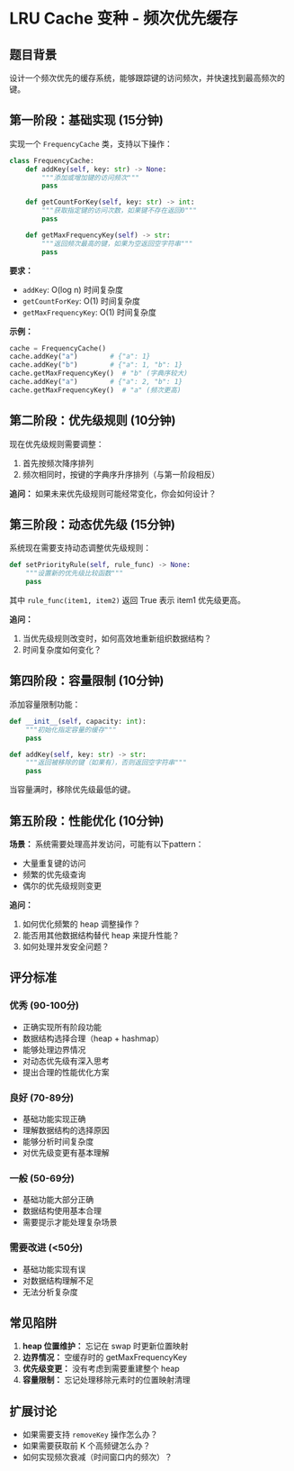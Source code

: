 # LRU Cache 变种 - 频次优先缓存

## 题目背景
设计一个频次优先的缓存系统，能够跟踪键的访问频次，并快速找到最高频次的键。

## 第一阶段：基础实现 (15分钟)
实现一个 `FrequencyCache` 类，支持以下操作：

```python
class FrequencyCache:
    def addKey(self, key: str) -> None:
        """添加或增加键的访问频次"""
        pass

    def getCountForKey(self, key: str) -> int:
        """获取指定键的访问次数，如果键不存在返回0"""
        pass

    def getMaxFrequencyKey(self) -> str:
        """返回频次最高的键，如果为空返回空字符串"""
        pass
```

**要求：**
- `addKey`: O(log n) 时间复杂度
- `getCountForKey`: O(1) 时间复杂度
- `getMaxFrequencyKey`: O(1) 时间复杂度

**示例：**
```python
cache = FrequencyCache()
cache.addKey("a")        # {"a": 1}
cache.addKey("b")        # {"a": 1, "b": 1}
cache.getMaxFrequencyKey()  # "b" (字典序较大)
cache.addKey("a")        # {"a": 2, "b": 1}
cache.getMaxFrequencyKey()  # "a" (频次更高)
```

## 第二阶段：优先级规则 (10分钟)
现在优先级规则需要调整：
1. 首先按频次降序排列
2. 频次相同时，按键的字典序升序排列（与第一阶段相反）

**追问：** 如果未来优先级规则可能经常变化，你会如何设计？

## 第三阶段：动态优先级 (15分钟)
系统现在需要支持动态调整优先级规则：

```python
def setPriorityRule(self, rule_func) -> None:
    """设置新的优先级比较函数"""
    pass
```

其中 `rule_func(item1, item2)` 返回 True 表示 item1 优先级更高。

**追问：**
1. 当优先级规则改变时，如何高效地重新组织数据结构？
2. 时间复杂度如何变化？

## 第四阶段：容量限制 (10分钟)
添加容量限制功能：

```python
def __init__(self, capacity: int):
    """初始化指定容量的缓存"""
    pass

def addKey(self, key: str) -> str:
    """返回被移除的键（如果有），否则返回空字符串"""
    pass
```

当容量满时，移除优先级最低的键。

## 第五阶段：性能优化 (10分钟)
**场景：** 系统需要处理高并发访问，可能有以下pattern：
- 大量重复键的访问
- 频繁的优先级查询
- 偶尔的优先级规则变更

**追问：**
1. 如何优化频繁的 heap 调整操作？
2. 能否用其他数据结构替代 heap 来提升性能？
3. 如何处理并发安全问题？

## 评分标准

### 优秀 (90-100分)
- 正确实现所有阶段功能
- 数据结构选择合理（heap + hashmap）
- 能够处理边界情况
- 对动态优先级有深入思考
- 提出合理的性能优化方案

### 良好 (70-89分)
- 基础功能实现正确
- 理解数据结构的选择原因
- 能够分析时间复杂度
- 对优先级变更有基本理解

### 一般 (50-69分)
- 基础功能大部分正确
- 数据结构使用基本合理
- 需要提示才能处理复杂场景

### 需要改进 (<50分)
- 基础功能实现有误
- 对数据结构理解不足
- 无法分析复杂度

## 常见陷阱
1. **heap 位置维护：** 忘记在 swap 时更新位置映射
2. **边界情况：** 空缓存时的 getMaxFrequencyKey
3. **优先级变更：** 没有考虑到需要重建整个 heap
4. **容量限制：** 忘记处理移除元素时的位置映射清理

## 扩展讨论
- 如果需要支持 `removeKey` 操作怎么办？
- 如果需要获取前 K 个高频键怎么办？
- 如何实现频次衰减（时间窗口内的频次）？